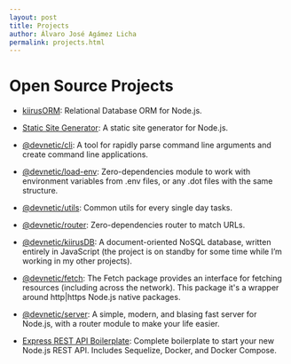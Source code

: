 ```yaml
---
layout: post
title: Projects
author: Álvaro José Agámez Licha
permalink: projects.html
---
```


# Open Source Projects

- [kiirusORM](https://github.com/aagamezl/kiirus-orm): Relational Database ORM for Node.js.

- [Static Site Generator](https://github.com/aagamezl/static-site-generator): A static site generator for Node.js.

- [@devnetic/cli](https://www.npmjs.com/package/@devnetic/cli): A tool for rapidly parse command line arguments and create command line applications.

- [@devnetic/load-env](https://www.npmjs.com/package/@devnetic/load-env): Zero-dependencies module to work with environment variables from .env files, or any .dot files with the same structure.

- [@devnetic/utils](https://www.npmjs.com/package/@devnetic/utils): Common utils for every single day tasks.

- [@devnetic/router](https://www.npmjs.com/package/@devnetic/router): Zero-dependencies router to match URLs.

- [@devnetic/kiirusDB](https://github.com/devnetic/kiirus-db): A document-oriented NoSQL database, written entirely in JavaScript (the project is on standby for some time while I’m working in my other projects).

- [@devnetic/fetch](https://www.npmjs.com/package/@devnetic/fetch): The Fetch package provides an interface for fetching resources (including across the network). This package it's a wrapper around http|https Node.js native packages.

- [@devnetic/server](https://www.npmjs.com/package/@devnetic/server): A simple, modern, and blasing fast server for Node.js, with a router module to make your life easier.

- [Express REST API Boilerplate](https://github.com/aagamezl/express-rest-boilerplate): Complete boilerplate to start your new Node.js REST API.  Includes Sequelize, Docker, and Docker Compose.